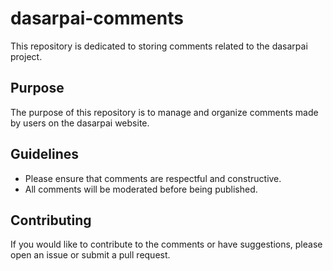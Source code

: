 # dasarpai-comments

This repository is dedicated to storing comments related to the dasarpai project. 

## Purpose
The purpose of this repository is to manage and organize comments made by users on the dasarpai website.

## Guidelines
- Please ensure that comments are respectful and constructive.
- All comments will be moderated before being published.

## Contributing
If you would like to contribute to the comments or have suggestions, please open an issue or submit a pull request.
